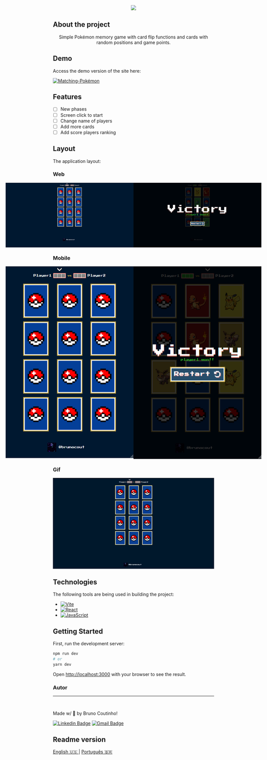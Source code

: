 <p align="center">
  <img src="https://img.shields.io/static/v1?label=Matching-Pok%C3%A9mon&message=In%20progress&color=informational&style=for-the-badge&logo=ghost"/>
</p>

## About the project

<p align="center">Simple Pokémon memory game with card flip functions and cards with random positions and game points.</p>

## Demo

Access the demo version of the site here:

[![Matching-Pokémon](https://img.shields.io/badge/-CLICK%20HERE-%23264d6a?style=for-the-badge)](https://brunocout.github.io/matching-pokemon/)

## Features

- [ ] New phases
- [ ] Screen click to start
- [ ] Change name of players
- [ ] Add more cards
- [ ] Add score players ranking

## Layout

The application layout:

### Web

<p align="center" style="display: flex; align-items: flex-start; justify-content: center;">
  <img alt="Boardgame" title="#Boardgame" src="./assets/toreadme/screen1.png" width="400px">
  <img alt="WinScreen" title="#WinScreen" src="./assets/toreadme/screen2.png" width="400px">
</p>

### Mobile

<p align="center" style="display: flex; align-items: flex-start; justify-content: center;">
  <img alt="Boardgame" title="#Boardgame" src="./assets/toreadme/screen3.png" width="400px">
  <img alt="WinScreen" title="#WinScreen" src="./assets/toreadme/screen4.png" width="400px">
</p>

### Gif

<p align="center" style="display: flex; align-items: flex-start; justify-content: center;">
  <img alt="Gif" title="#Gif" src="./assets/toreadme/gif.gif" width="800px">
</p>


## Technologies

The following tools are being used in building the project:

* [![Vite](https://img.shields.io/badge/Vite-B73BFE?style=for-the-badge&logo=vite&logoColor=FFD62E)](https://vitejs.dev/)
* [![React](https://img.shields.io/badge/React-20232A?style=for-the-badge&logo=react&logoColor=61DAFB)](https://pt-br.reactjs.org/docs/create-a-new-react-app.html)
* [![JavaScript](https://img.shields.io/badge/JavaScript-323330?style=for-the-badge&logo=javascript&logoColor=F7DF1E)](https://developer.mozilla.org/pt-BR/docs/Web/JavaScript)

## Getting Started

First, run the development server:

```bash
npm run dev
# or
yarn dev
```

Open [http://localhost:3000](http://localhost:3000) with your browser to see the result.

### Autor
---

<a href="https://github.com/brunocout">
 <img style="border-radius: 50%;" src="https://avatars.githubusercontent.com/u/64153944?s=400&u=097e306bac1827a4a75841f10059ea87402bd83b&v=4" width="100px;" alt=""/>
 <br />
</a>

Made w/ 💙 by Bruno Coutinho!

[![Linkedin Badge](https://img.shields.io/badge/-brunocout-blue?style=flat-square&logo=Linkedin&logoColor=white&link=https://www.linkedin.com/in/brunocout/)](https://www.linkedin.com/in/brunocout/) 
[![Gmail Badge](https://img.shields.io/badge/-iambrunocout@gmail.com-c14438?style=flat-square&logo=Gmail&logoColor=white&link=mailto:iambrunocout@gmail.com)](mailto:iambrunocout@gmail.com)

##  Readme version

[ English 🇺🇸 ](./README.md)  |  [ Português 🇧🇷 ](./README-br.md)